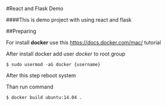 #React and Flask Demo

####This is demo project with using react and flask

##Preparing

For install **docker** use this https://docs.docker.com/mac/ tutorial

After install docker add user _docker_ to root group

```console 
$ sudo usermod -aG docker {username}
```

After this step reboot system

Than run command

```console
$ docker build ubuntu:14.04 .
```